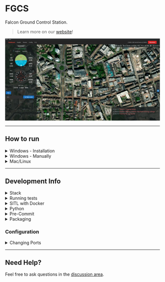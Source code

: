 # FGCS

Falcon Ground Control Station.

> Learn more on our [website](https://fgcs.projectfalcon.uk)!

![UI Screenshot](ui.webp)

---

## How to run

<details><summary>Windows - Installation</summary>

1. Go to [releases](https://github.com/Avis-Drone-Labs/FGCS/releases) and download the most recent versions `.exe` file
2. Run the downloaded file, you may have to click "more" then "run anyway" if windows defender blocks it
3. Once installed it should be accessible via the start menu as "FGCS"

</details>

<details><summary>Windows - Manually</summary>

### Prerequisites

1. Ensure npm is installed, to do so follow [this guide](https://kinsta.com/blog/how-to-install-node-js/). Note: node version must be >= v20.10.0
2. Ensure yarn is installed, to do so run `npm install --global yarn` or follow [this guide](https://classic.yarnpkg.com/lang/en/docs/install/#windows-stable)
3. Install `python 3.11.9` (this can be found [here](https://www.python.org/downloads/release/python-3119/)) then create a virtual environment for it (see [Creating a virtual environment](#creating-a-virtual-environment) for help)

#### Creating a virtual environment

Create a new Python virtual environment using `python -m venv venv`. This can then be activated using `./venv/scripts/activate`.

> NOTE: To enter the virtual environment you will need to run `venv/Scripts/activate` on windows, to learn more please read: [how to make venv for linux and windows](https://www.geeksforgeeks.org/creating-python-virtual-environment-windows-linux/) or [what is a virtual environment?](https://docs.python.org/3/library/venv.html)


<details><summary>Running with bat file</summary>

1. If this is your first time running, please create a venv (see [Creating a virtual environment](#creating-a-virtual-environment)) and then run `./run.bat /path/to/venv update`
2. After this you can run `./run.bat /path/to/venv` (without the word update after)

</details>

<details><summary>Running independently</summary>

### Frontend

1. `cd gcs`
2. `yarn` (to install dependencies)
3. Create a `.env` file and add these two entries or rename `.env_sample` and populate the values:
   - `VITE_MAPTILER_API_KEY=` + Your maptiler API key (can be generated [on maptilers website](https://cloud.maptiler.com/account/keys))
   - `VITE_BACKEND_URL=http://127.0.0.1:4723` (if you want to change the port and host see: [Configuration > Changing Ports](#Configuration))
5. `yarn dev`

### Backend

1. `cd radio`
2. Make sure you're in a virtual environment (see [Creating a virtual environment](#creating-a-virtual-environment))
3. Install requirements `pip install -r requirements.txt`
4. `python app.py`

</details>

---

</details>

<details><summary>Mac/Linux</summary>

We currently don't have instructions or releases for mac or linux, we will in future releases. It does run on ubuntu and mac as members of the team use it, but we want to test the instructions before releasing them. However, you can still run both the frontend and backend individually by following the windows version with slight alterations to the commands.

</details>

---

## Development Info

<details><summary>Stack</summary>

- GUI
  - Electron + Vite + React (JavaScript)
- Backend
  - Flask + Pymavlink (Python)

</details>

<details><summary>Running tests</summary>

## Backend

For running Python tests, first make sure you're in the `radio` directory. By default the tests will attempt to connect to the simulator running within Docker. To run the tests simply run `pytest`. To use a physical device connected to your computer, you can use `pytest --fc -s` and a prompt will display to select the correct COM port for the device.

</details>

<details><summary>SITL with Docker</summary>

To run the SITL simulator within Docker, first pull the docker image with `docker pull kushmakkapati/ardupilot_sitl`. Once pulled, you can start the container with `docker run -it --rm -p 5760:5760 kushmakkapati/ardupilot_sitl`. This will expose port 5760 for you to connect to over TCP on 127.0.0.1 (the connection string is `tcp:127.0.0.1:5760`). You can also open up port 5763 for running other scripts on the simulator whilst a GCS is connected.

By default the vehicle type will be ArduCopter, however you can tell the SITL to use a custom vehicle by providing it as a named argument at the end of the run command, e.g. `docker run -it --rm -p 5760:5760 kushmakkapati/ardupilot_sitl VEHICLE=ArduPlane`. You can also set the starting LAT, LON, ALT and DIR using the named arguments.

If you want to upload a custom parameter file or custom mission waypoint to the simulator then you must have a `custom_params.parm` or `mission.txt` file in your current working directory. These can then be uploaded to the simulator on run by specifying a bind mount with `-v .:/sitl_setup/custom` (note that the destination path must be `sitl_setup/custom`). E.g. `docker run -it --rm -p 5760:5760 -p 5763:5763 -v .:/sitl_setup/custom ardupilot_sitl VEHICLE=ArduPlane`.

Note: Steps to push an updated image to docker hub:

```plaintext
docker build . -t ardupilot_sitl
docker tag ardupilot_sitl:latest kushmakkapati/ardupilot_sitl:latest
docker push kushmakkapati/ardupilot_sitl:latest
```

</details>

<details><summary>Python</summary>

## Version

We are going to be using **python 3.11.x** so please install that on your computer from [Python's website](https://www.python.org/downloads/). Please try to use a virtual environment when programming, if you don't know how to do this please message me (Julian)! Name the folder either "env" or "venv" so its in the .gitignore as we don't want to be uploading that to github.

## Code Style

We will be using `ruff` as the code style for python, please look at the documentation found [here](https://docs.astral.sh/ruff/). When pushing code we have an action to check if it is in the correct code style, if it is not in the correct style it will fail the run and you will need to fix it by running `python -m ruff format .` in your virtual environment (or something `ruff format .` works on different systems); this should automatically reformat everything so you can push it again!

</details>

<details><summary>Pre-Commit</summary>

When cloning the repo for the first time, please install `pre-commit`. This can be done with a simple `pip install pre-commit` and then `pre-commit install`. Our pre-commit hooks will run every time you try to push something, if any of the checks fail then you will not be able to push that commit and receive an error message, often the files will be fixed but not staged, so make sure to re-stage and retry the with pushing commit.

</details>

<details><summary>Packaging</summary>

## Backend

From within the `radio` folder run `pyinstaller --paths .\venv\Lib\site-packages\ --add-data=".\venv\Lib\site-packages\pymavlink\message_definitions\:message_definitions" --add-data=".\venv\Lib\site-packages\pymavlink\:pymavlink" --hidden-import pymavlink --hidden-import engineio.async_drivers.threading .\app.py -n fgcs_backend`. This will create an exe and folder within the `dist/fgcs_backend/` folder.

On Mac:
From within the `radio` folder run
`pyinstaller --paths ./venv/lib/python3.11/site-packages/ --add-data="./venv/lib/python*/site-packages/pymavlink/message_definitions:message_definitions" --add-data="./venv/lib/python*/site-packages/pymavlink:pymavlink" --hidden-import pymavlink --hidden-import engineio.async_drivers.threading --windowed --name fgcs_backend ./app.py`.
This will create the `dist/fgcs_backend.app/` folder. 

## Frontend

After compiling the backend, place the contents of `radio/dist/fgcs_backend` into a folder in `gcs/extras`. Then from within the `gcs` folder run `yarn build`.

On Mac:
After compiling the backend, copy the `radio/dist/fgcs_backend.app` directory and move it to `gcs/extras`. Then from within the `gcs` folder run `yarn build`. Install from the .dmg file.

</details>

### Configuration

<details><summary>Changing Ports</summary>

We have an `.env` file located in `gcs/.env`. To change the host and port for the backend, please edit `VITE_BACKEND_URL`.

> Note: The default host and port is `http://127.0.0.1:4237`. 

</details>

---

## Need Help?

Feel free to ask questions in the [discussion area](https://github.com/Avis-Drone-Labs/FGCS/discussions).
